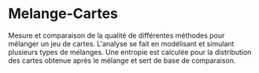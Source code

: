 # Melange-Cartes

Mesure et comparaison de la qualité de différentes méthodes pour mélanger un jeu de cartes. L'analyse se fait en modélisant et simulant plusieurs types de mélanges. Une entropie est calculée pour la distribution des cartes obtenue après le mélange et sert de base de comparaison.
